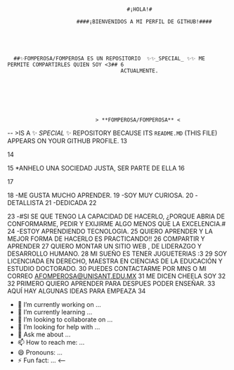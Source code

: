                                           #¡HOLA!#

                          ####¡BIENVENIDOS A MI PERFIL DE GITHUB!####

                                        
                                        


      ##✨FOMPEROSA/FOMPEROSA ES UN REPOSITORIO  ✨✨_SPECIAL_ ✨✨ ME PERMITE COMPARTIRLES QUIEN SOY <3## 6
                                        ACTUALMENTE.

                                        

                                        

                                        

                                > **FOMPEROSA/FOMPEROSA** <



-- >IS A ✨ _SPECIAL_ ✨ REPOSITORY BECAUSE ITS `README.MD` (THIS FILE) APPEARS ON YOUR GITHUB PROFILE.
13

14

15
                      *ANHELO UNA SOCIEDAD JUSTA, SER PARTE DE ELLA 
16

17

18
-ME GUSTA MUCHO APRENDER.
19
    -SOY MUY CURIOSA.
20
        -DETALLISTA
21
            -DEDICADA
22
   
23
   -#SI SE QUE TENGO LA CAPACIDAD DE HACERLO, ¿PORQUE ABRIA DE CONFORMARME, PEDIR Y EXIJIRME ALGO MENOS QUE LA EXCELENCIA.# 
24
-ESTOY APRENDIENDO TECNOLOGIA.
25
QUIERO APRENDER Y LA MEJOR FORMA DE HACERLO ES PRACTICANDO!!
26
COMPARTIR Y APRENDER
27
QUIERO MONTAR UN SITIO WEB ,  DE LIDERAZGO Y DESARROLLO HUMANO. 
28
MI SUEÑO ES TENER  JUGUETERIAS :3
29
SOY LICENCIADA EN DERECHO, MAESTRA EN CIENCIAS DE LA EDUCACIÓN Y ESTUDIO DOCTORADO.
30
PUEDES CONTACTARME POR MNS  O MI CORREO AFOMPEROSA@UNISANT.EDU.MX
31
ME DICEN CHEELA SOY 32
32
PRIMERO QUIERO APRENDER PARA DESPUES PODER ENSEÑAR. 
33
AQUÍ HAY ALGUNAS IDEAS PARA EMPEAZA
34

- 🔭 I’m currently working on ...
- 🌱 I’m currently learning ...
- 👯 I’m looking to collaborate on ...
- 🤔 I’m looking for help with ...
- 💬 Ask me about ...
- 📫 How to reach me: ...
- 😄 Pronouns: ...
- ⚡ Fun fact: ...
<--
